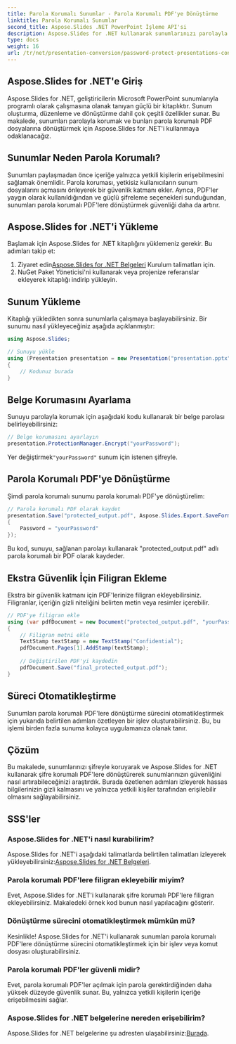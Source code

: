 ```yaml
---
title: Parola Korumalı Sunumlar - Parola Korumalı PDF'ye Dönüştürme
linktitle: Parola Korumalı Sunumlar
second_title: Aspose.Slides .NET PowerPoint İşleme API'si
description: Aspose.Slides for .NET kullanarak sunumlarınızı parolayla koruyarak ve PDF'lere dönüştürerek nasıl güvence altına alacağınızı öğrenin. Şimdi veri güvenliğini artırın.
type: docs
weight: 16
url: /tr/net/presentation-conversion/password-protect-presentations-convert-to-password-protected-pdf/
---
```


## Aspose.Slides for .NET'e Giriş

Aspose.Slides for .NET, geliştiricilerin Microsoft PowerPoint sunumlarıyla programlı olarak çalışmasına olanak tanıyan güçlü bir kitaplıktır. Sunum oluşturma, düzenleme ve dönüştürme dahil çok çeşitli özellikler sunar. Bu makalede, sunumları parolayla korumak ve bunları parola korumalı PDF dosyalarına dönüştürmek için Aspose.Slides for .NET'i kullanmaya odaklanacağız.

## Sunumlar Neden Parola Korumalı?

Sunumları paylaşmadan önce içeriğe yalnızca yetkili kişilerin erişebilmesini sağlamak önemlidir. Parola koruması, yetkisiz kullanıcıların sunum dosyalarını açmasını önleyerek bir güvenlik katmanı ekler. Ayrıca, PDF'ler yaygın olarak kullanıldığından ve güçlü şifreleme seçenekleri sunduğundan, sunumları parola korumalı PDF'lere dönüştürmek güvenliği daha da artırır.

## Aspose.Slides for .NET'i Yükleme

Başlamak için Aspose.Slides for .NET kitaplığını yüklemeniz gerekir. Bu adımları takip et:

1.  Ziyaret edin[Aspose.Slides for .NET Belgeleri](https://docs.aspose.com/slides/net/) Kurulum talimatları için.
2. NuGet Paket Yöneticisi'ni kullanarak veya projenize referanslar ekleyerek kitaplığı indirip yükleyin.

## Sunum Yükleme

Kitaplığı yükledikten sonra sunumlarla çalışmaya başlayabilirsiniz. Bir sunumu nasıl yükleyeceğiniz aşağıda açıklanmıştır:

```csharp
using Aspose.Slides;

// Sunuyu yükle
using (Presentation presentation = new Presentation("presentation.pptx"))
{
    // Kodunuz burada
}
```

## Belge Korumasını Ayarlama

Sunuyu parolayla korumak için aşağıdaki kodu kullanarak bir belge parolası belirleyebilirsiniz:

```csharp
// Belge korumasını ayarlayın
presentation.ProtectionManager.Encrypt("yourPassword");
```

 Yer değiştirmek`"yourPassword"` sunum için istenen şifreyle.

## Parola Korumalı PDF'ye Dönüştürme

Şimdi parola korumalı sunumu parola korumalı PDF'ye dönüştürelim:

```csharp
// Parola korumalı PDF olarak kaydet
presentation.Save("protected_output.pdf", Aspose.Slides.Export.SaveFormat.Pdf, new Aspose.Slides.Export.PdfOptions
{
    Password = "yourPassword"
});
```

Bu kod, sunuyu, sağlanan parolayı kullanarak "protected_output.pdf" adlı parola korumalı bir PDF olarak kaydeder.

## Ekstra Güvenlik İçin Filigran Ekleme

Ekstra bir güvenlik katmanı için PDF'lerinize filigran ekleyebilirsiniz. Filigranlar, içeriğin gizli niteliğini belirten metin veya resimler içerebilir.

```csharp
// PDF'ye filigran ekle
using (var pdfDocument = new Document("protected_output.pdf", "yourPassword"))
{
    // Filigran metni ekle
    TextStamp textStamp = new TextStamp("Confidential");
    pdfDocument.Pages[1].AddStamp(textStamp);
    
    // Değiştirilen PDF'yi kaydedin
    pdfDocument.Save("final_protected_output.pdf");
}
```

## Süreci Otomatikleştirme

Sunumları parola korumalı PDF'lere dönüştürme sürecini otomatikleştirmek için yukarıda belirtilen adımları özetleyen bir işlev oluşturabilirsiniz. Bu, bu işlemi birden fazla sunuma kolayca uygulamanıza olanak tanır.

## Çözüm

Bu makalede, sunumlarınızı şifreyle koruyarak ve Aspose.Slides for .NET kullanarak şifre korumalı PDF'lere dönüştürerek sunumlarınızın güvenliğini nasıl artırabileceğinizi araştırdık. Burada özetlenen adımları izleyerek hassas bilgilerinizin gizli kalmasını ve yalnızca yetkili kişiler tarafından erişilebilir olmasını sağlayabilirsiniz.

## SSS'ler

### Aspose.Slides for .NET'i nasıl kurabilirim?

 Aspose.Slides for .NET'i aşağıdaki talimatlarda belirtilen talimatları izleyerek yükleyebilirsiniz:[Aspose.Slides for .NET Belgeleri](https://docs.aspose.com/slides/net/).

### Parola korumalı PDF'lere filigran ekleyebilir miyim?

Evet, Aspose.Slides for .NET'i kullanarak şifre korumalı PDF'lere filigran ekleyebilirsiniz. Makaledeki örnek kod bunun nasıl yapılacağını gösterir.

### Dönüştürme sürecini otomatikleştirmek mümkün mü?

Kesinlikle! Aspose.Slides for .NET'i kullanarak sunumları parola korumalı PDF'lere dönüştürme sürecini otomatikleştirmek için bir işlev veya komut dosyası oluşturabilirsiniz.

### Parola korumalı PDF'ler güvenli midir?

Evet, parola korumalı PDF'ler açılmak için parola gerektirdiğinden daha yüksek düzeyde güvenlik sunar. Bu, yalnızca yetkili kişilerin içeriğe erişebilmesini sağlar.

### Aspose.Slides for .NET belgelerine nereden erişebilirim?

 Aspose.Slides for .NET belgelerine şu adresten ulaşabilirsiniz:[Burada](https://docs.aspose.com/slides/net/).